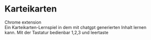 # Karteikarten
Chrome extension  
Ein Karteikarten-Lernspiel in dem mit chatgpt generierten Inhalt lernen kann. 
Mit der Tastatur bedienbar 1,2,3 und leertaste
